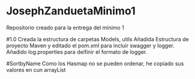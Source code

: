 # JosephZanduetaMinimo1
Repositorio creado para la entrega del mínimo 1 

#1.0
Creada la estructura de carpetas Models, utils
Añadida Estructura de proyecto Maven y editado el pom.xml para incluir swagger y logger.
Añadido log.properties para deifinir el formato de logger.

#SortbyName
Como los Hasmap no se pueden ordenar, he copiado sus valores en cun arrayList